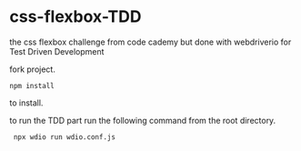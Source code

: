 # css-flexbox-TDD
the css flexbox challenge from code cademy but done with webdriverio for Test Driven Development

fork project. 
```
npm install
```
to install.

to run the TDD part run the following command from the root directory.

```
 npx wdio run wdio.conf.js
```
